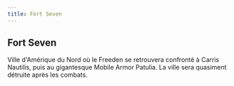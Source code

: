 ```yaml
---
title: Fort Seven
---
```


Fort Seven
----------

Ville d'Amérique du Nord où le Freeden se retrouvera confronté à Carris Nautilis, puis au gigantesque Mobile Armor Patulia. La ville sera quasiment détruite après les combats.


